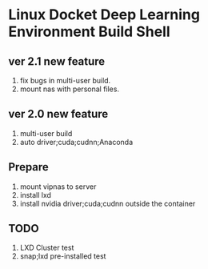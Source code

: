 # Linux Docket Deep Learning Environment Build Shell

## ver 2.1 new feature
1. fix bugs in multi-user build.
2. mount nas with personal files.

## ver 2.0 new feature
1. multi-user build
2. auto driver;cuda;cudnn;Anaconda

## Prepare
1. mount vipnas to server
2. install lxd
3. install nvidia driver;cuda;cudnn outside the container

## TODO
1. LXD Cluster test
2. snap;lxd pre-installed test
